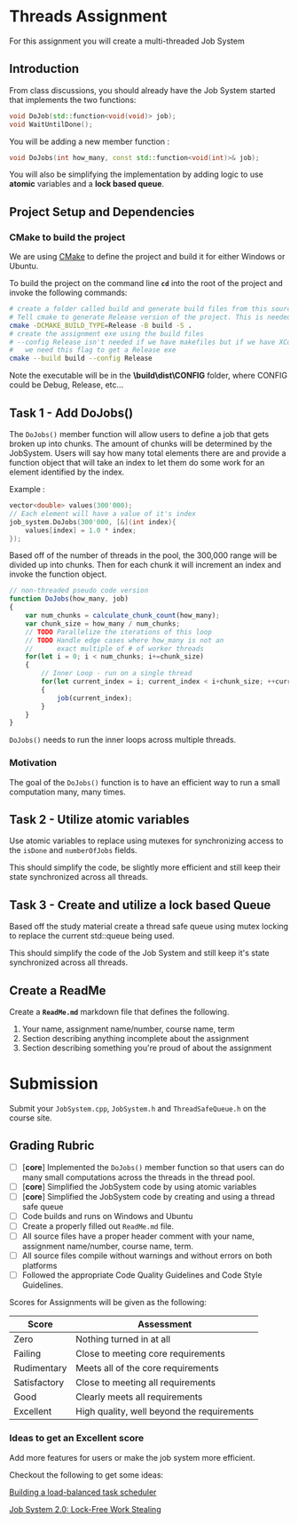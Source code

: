 # Threads Assignment

For this assignment you will create a multi-threaded Job System

## Introduction

From class discussions, you should already have the Job System started that implements the two functions:

```c++
void DoJob(std::function<void(void)> job);
void WaitUntilDone();
```

You will be adding a new member function : 
```c++
void DoJobs(int how_many, const std::function<void(int)>& job);
```

You will also be simplifying the implementation by adding logic to use **atomic** variables and a **lock based queue**.



## Project Setup and Dependencies


### CMake to build the project

We are using [CMake](https://cmake.org) to define the project and build it for either Windows or Ubuntu. 


To build the project on the command line **`cd`** into the root of the project and invoke the following commands:
```sh
# create a folder called build and generate build files from this source directory
# Tell cmake to generate Release version of the project. This is needed when making makefiles
cmake -DCMAKE_BUILD_TYPE=Release -B build -S .
# create the assignment exe using the build files
# --config Release isn't needed if we have makefiles but if we have XCode/Visual Studio then 
#   we need this flag to get a Release exe
cmake --build build --config Release
```

Note the executable will be in the **\build\dist\CONFIG** folder, where CONFIG could be Debug, Release, etc...


## Task 1 - Add DoJobs()

The `DoJobs()` member function will allow users to define a job that gets broken up into chunks. The amount of chunks will be determined by the JobSystem. Users will say how many total elements there are and provide a function object that will take an index to let them do some work for an element identified by the index.

Example :
```c++
vector<double> values(300'000);
// Each element will have a value of it's index
job_system.DoJobs(300'000, [&](int index){
    values[index] = 1.0 * index;
});
```

Based off of the number of threads in the pool, the 300,000 range will be divided up into chunks. Then for each chunk it will increment an index and invoke the function object.

```js
// non-threaded pseudo code version
function DoJobs(how_many, job)
{
    var num_chunks = calculate_chunk_count(how_many);
    var chunk_size = how_many / num_chunks;
    // TODO Parallelize the iterations of this loop
    // TODO Handle edge cases where how_many is not an
    //      exact multiple of # of worker threads
    for(let i = 0; i < num_chunks; i+=chunk_size)
    {
        // Inner Loop - run on a single thread
        for(let current_index = i; current_index < i+chunk_size; ++current_index)
        {
            job(current_index);
        }
    }
}
```

`DoJobs()` needs to run the inner loops across multiple threads.


### Motivation

The goal of the `DoJobs()` function is to have an efficient way to run a small computation many, many times.


## Task 2 - Utilize atomic variables

Use atomic variables to replace using mutexes for synchronizing access to the `isDone` and `numberOfJobs` fields.

This should simplify the code, be slightly more efficient and still keep their state synchronized across all threads.

## Task 3 - Create and utilize a lock based Queue

Based off the study material create a thread safe queue using mutex locking to replace the current std::queue being used.

This should simplify the code of the Job System and still keep it's state synchronized across all threads.

## Create a ReadMe

Create a **`ReadMe.md`** markdown file that defines the following.

1. Your name, assignment name/number, course name, term
2. Section describing anything incomplete about the assignment
3. Section describing something you're proud of about the assignment

# Submission

Submit your `JobSystem.cpp`, `JobSystem.h` and `ThreadSafeQueue.h` on the course site. 


## Grading Rubric

- [ ] [**core**] Implemented the `DoJobs()` member function so that users can do many small computations across the threads in the thread pool.
- [ ] [**core**] Simplified the JobSystem code by using atomic variables
- [ ] [**core**] Simplified the JobSystem code by creating and using a thread safe queue
- [ ] Code builds and runs on Windows and Ubuntu
- [ ] Create a properly filled out `ReadMe.md` file.
- [ ] All source files have a proper header comment with your name, assignment name/number, course name, term.
- [ ] All source files compile without warnings and without errors on both platforms
- [ ] Followed the appropriate Code Quality Guidelines and Code Style Guidelines.

Scores for Assignments will be given as the following:

Score        | Assessment
------------ | ----------
Zero         | Nothing turned in at all
Failing      | Close to meeting core requirements
Rudimentary  | Meets all of the core requirements
Satisfactory | Close to meeting all requirements
Good         | Clearly meets all requirements 
Excellent    | High quality, well beyond the requirements

### Ideas to get an Excellent score

Add more features for users or make the job system more efficient.

Checkout the following to get some ideas:

[Building a load-balanced task scheduler](https://blog.molecular-matters.com/2012/04/05/building-a-load-balanced-task-scheduler-part-1-basics/)

[Job System 2.0: Lock-Free Work Stealing](https://blog.molecular-matters.com/2015/08/24/job-system-2-0-lock-free-work-stealing-part-1-basics/)

